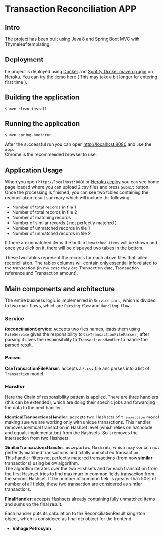 # Transaction Reconciliation APP  

## Intro  
The project has been built using Java 8 and Spring Boot MVC with Thymeleaf templating.  


## Deployment  
he project is deployed using [Docker](https://www.docker.com/) and [Spotify Docker maven plugin](https://github.com/spotify/docker-maven-plugin) on [Heroku](https://heroku.com). 
You can try the demo [here](https://vahagn-app-tr.herokuapp.com/) ( This may take a bit longer for entering first time ).

## Building the application  
```
$ mvn clean install
```  

## Running the application  

```
$ mvn spring-boot:run
```  

After the successful run you can open [http://localhost:8080](http://localhost:8080) and use the app.  
Chrome is the recommended browser to use.  

## Application Usage  

When you open `http://localhost:8080` or [Heroku deploy](https://vahagn-app-tr.herokuapp.com/)
you can see home page loaded where you can upload 2 csv files and press `Submit` button. Once the processing is finished, you can see two
tables containing the reconciliation result summary which will include the following:  
* Number of total records in file 1
* Number of total records in file 2
* Number of matching records
* Number of similar records ( not perfectly matched )
* Number of unmatched records in file 1
* Number of unmatched records in file 2  

If there are unmatched items the button `Unmatched items` will be shown and once you click on
it, there will be displayed two tables in the bottom.  

These two tables represent the records for each above files that failed reconciliation. The tables columns will contain only essential info related to the transaction
(in my case they are Transaction date, Transaction reference and Transaction amount).  

## Main components and architecture  

The entire business logic is implemented in `Service part`, which is divided to two main flows, which are `Parsing flow` and `Handling flow`  

### Service  
**ReconciliationService**: Accepts two files names, loads them using `FileService`  gives the responsibility to `CsvTransactionFileParser`
, after parsing it gives the responsibility to `TransactionsHandler` to handle the parsed result.  

### Parser
**CsvTransactionFileParser**: accepts a `*.csv` file and parses into a list of `Transaction` model.  

### Handler
Here the Chain of responsibility pattern is applied. There are three handlers (this can be extended), which
are doing their specific jobs and forwarding the data to the next handler.  

**IdenticalTransactionsHandler**: accepts two Hashsets of `Transaction` model making sure we are working only with unique
transactions. This handler removes identical transaction in Hashset level (which relies on hashcode and equals implementation) from the Hashsets.
So it removes the intersection from two Hashsets.  

**SimilarTransactionsHandler**: accepts two Hashsets, which may contain not perfectly matched transactions and totally unmatched transaction.  
This handler filters not perfectly matched transactions (from now **similar** transactions) using below algorithm.  
The algorithm iterates over the two Hashsets and for each transaction from the first Hashset tries to find maximum in common fields 
transaction from the second Hashset. If the number of common field is greater than 50% of number of all fields, these two 
transaction are considered as similar transactions.  

**FinalHandler**: accepts Hashsets already containing fully unmatched items and sums up the final result.  

Each handler puts its calculation to the ReconciliationResult singleton object, which is considered as final dto object for the frontend.  


* **Vahagn Petrosyan**